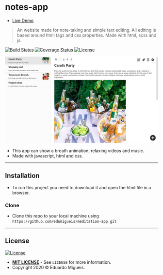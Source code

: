 # notes-app

- [Live Demo](https://edumigueis.github.io/meditation-app/)
>  An website made for note-taking and simple text editing. All editing is based around html tags and css properties. Made with html, scss and js. 

[![Build Status](http://img.shields.io/travis/badges/badgerbadgerbadger.svg?style=flat-square)](https://travis-ci.org/badges/badgerbadgerbadger) [![Coverage Status](http://img.shields.io/coveralls/badges/badgerbadgerbadger.svg?style=flat-square)](https://coveralls.io/r/badges/badgerbadgerbadger) [![License](https://img.shields.io/badge/license-MIT-green)](https://opensource.org/licenses/MIT)

[![header.png](header.png)]()

- This app can show a breath animation, relaxing videos and music.
- Made with javascript, html and css.
---

## Installation

- To run this project you need to download it and open the html file in a browser.

### Clone

- Clone this repo to your local machine using `https://github.com/edumigueis/meditation-app.git`
---

## License

[![License](https://img.shields.io/badge/license-MIT-green)](https://opensource.org/licenses/MIT)

- **[MIT LICENSE](https://opensource.org/licenses/MIT)** - See ``LICENSE`` for more information.
- Copyright 2020 © Eduardo Migueis.

